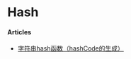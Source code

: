 # Hash

#### Articles
* [字符串hash函数（hashCode的生成） ](http://blog.csdn.net/pkueecser/article/details/15504753)

